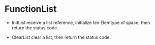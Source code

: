 
# FunctionList

* InitList
receive a list reference, initialize ten Elemtype of space, then return the status code.

* ClearList
clear a list, then return the status code.
